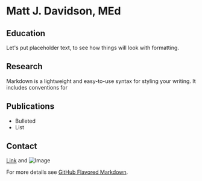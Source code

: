 # Matt J. Davidson, MEd


## Education

Let's put placeholder text, to see how things will look with formatting.

## Research

Markdown is a lightweight and easy-to-use syntax for styling your writing. It includes conventions for

## Publications

- Bulleted
- List

## Contact

[Link](url) and ![Image](src)

For more details see [GitHub Flavored Markdown](https://guides.github.com/features/mastering-markdown/).

